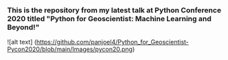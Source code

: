 ### This is the repository from my latest talk at Python Conference 2020 titled "Python for Geoscientist: Machine Learning and Beyond!"

![alt text] (https://github.com/panjoel4/Python_for_Geoscientist-Pycon2020/blob/main/Images/pycon20.png)
